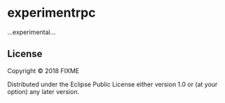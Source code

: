 # experimentrpc

...experimental...


## License

Copyright © 2018 FIXME

Distributed under the Eclipse Public License either version 1.0 or (at
your option) any later version.